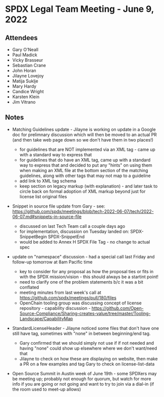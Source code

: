 # SPDX Legal Team Meeting - June 9, 2022

## Attendees

* Gary O'Neall
* Paul Madick
* Vicky Brasseur
* Sebastian Crane
* John Horan
* Jilayne Lovejoy
* Matija Suklje
* Mary Hardy
* Candice Wright
* Karsten Klein
* Jim Vitrano

## Notes

* Matching Guidelines update - Jilayne is working on update in a Google doc for prelimnary discussion which will then be moved to an actual PR (and then take web page down so we don't have them in two places!)
  * for guidelines that are NOT implemented via an XML tag - came up with a standard way to express that
  * for guidelines that do have an XML tag, came up with a standard way to express that and decided to put any "hints" on using them when making an XML file at the bottom section of the matching guidelines, along with other tags that may not map to a guideline
  * add link to XML tag schema
  * keep section on legacy markup (with explanation) - and later task to circle back on formal adoption of XML markup beyond just for license list original files

* Snippet in source file update from Gary - see: https://github.com/spdx/meetings/blob/tech-2022-06-07/tech/2022-06-07.md#snippets-in-source-file
  * discussed on last Tech Team call a couple days ago
  * for implementation, discussion on Tuesday landed on: SPDX-SnippetBegin SPDX-SnippetEnd
  * would be added to Annex H SPDX File Tag - no change to actual spec
* update on "namespace" discussion - had a special call last Friday and follow-up tomorrow at 8am Pacific time
  * key to consider for any proposal as how the proposal ties or fits in with the SPDX mission/vision - this should always be a startint point!
  * need to clarify one of the problem statements b/c it was a bit conflated
  * meeting minutes from last week's call at https://github.com/spdx/meetings/pull/180/files
  * OpenChain tooling group was discussing concept of license repository - capability discussion - https://github.com/Open-Source-Compliance/Sharing-creates-value/tree/master/Tooling-Landscape/CapabilityMap

* StandardLicenseHeader - Jilayne noticed some files that don't have one still have tag, sometimes with "none" in between beginning/end tag.
  * Gary confirmed that we should simply not use if if not needed and having "none" could show up elsewhere where we don't want/need that
  * Jilayne to check on how these are displaying on website, then make a PR on a few examples and tag Gary to check on license-list-data 

* Open Source Summit in Austin week of June 19th - some SPDXers may be meeting up; probably not enough for quorum, but watch for more info if you are going or not going and want to try to join via a dial-in (if the room used to meet-up allows)
